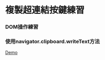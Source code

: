 # 複製超連結按鍵練習
### DOM操作練習
### 使用navigator.clipboard.writeText方法


[Demo](http://copy-link-buttonnnn.surge.sh/)
